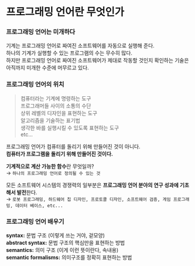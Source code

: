 # 프로그래밍 언어란 무엇인가

### 프로그래밍 언어는 미개하다
기계는 프로그래밍 언어로 짜여진 소프트웨어를 자동으로 실행해 준다.  
하나의 기계가 실행할 수 있는 프로그램의 수는 무수히 많다.  
하지만 프로그래밍 언어로 짜여진 소프트웨어가 제대로 작동할 것인지 확인하는 기술은 아직까지 미개한 수준에 머무르고 있다.  

### 프로그래밍 언어의 위치
> 컴퓨터라는 기계에 명령하는 도구  
프로그래머들 사이의 소통의 수단  
상위 레벨의 디자인을 표현하는 도구  
알고리즘을 기술하는 표기법  
생각한 바를 실행시킬 수 있도록 표현하는 도구  
etc...  

프로그래밍 언어가 컴퓨터를 돌리기 위해 만들어진 것이 아니다.  
**컴퓨터가 프로그램을 돌리기 위해 만들어진 것이다.**  

**기계적으로 계산 가능한 함수**란 무엇일까?  
→ `하나의 프로그래밍 언어로 정의될 수 있는 것`  

모든 소프트웨어 시스템의 경쟁력의 일부분은 **프로그래밍 언어 분야의 연구 성과에 기초해서 발전**한다.  
→ `로봇 프로그래밍, 하드웨어 칩 디자인, 프로토콜 디자인, 소프트웨어 검증, 게임 프로그래밍, 데이터 베이스, etc...`  

### 프로그래밍 언어 배우기  
**syntax:** 문법 구조 (이렇게 쓰는 거야, 겉모양)  
**abstract syntax:** 문법 구조의 핵심만을 표현하는 방법  
**semantics:** 의미 구조 (이게 이런 뜻이란다, 속내용)  
**semantic formalisms:** 의미구조를 정확히 표현하는 방법  
